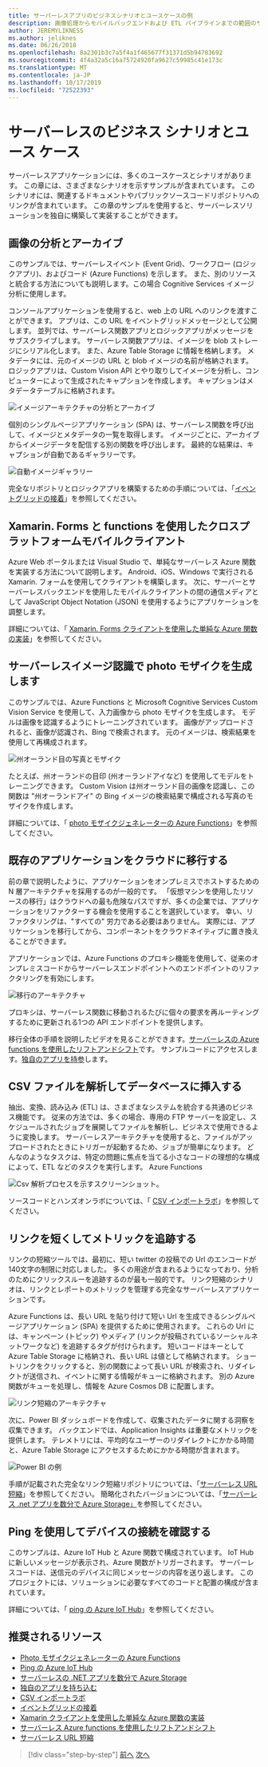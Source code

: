 ```yaml
---
title: サーバーレスアプリのビジネスシナリオとユースケースの例
description: 画像処理からモバイルバックエンドおよび ETL パイプラインまでの範囲のサンプルにアクセスすることにより、サーバーレスで実践的なアプローチを学ぶことができます。
author: JEREMYLIKNESS
ms.author: jeliknes
ms.date: 06/26/2018
ms.openlocfilehash: 8a2301b3c7a5f4a1f465677f31371d5b94783692
ms.sourcegitcommit: 4f4a32a5c16a75724920fa9627c59985c41e173c
ms.translationtype: MT
ms.contentlocale: ja-JP
ms.lasthandoff: 10/17/2019
ms.locfileid: "72522393"
---
```

# <a name="serverless-business-scenarios-and-use-cases"></a>サーバーレスのビジネス シナリオとユース ケース

サーバーレスアプリケーションには、多くのユースケースとシナリオがあります。 この章には、さまざまなシナリオを示すサンプルが含まれています。 このシナリオには、関連するドキュメントやパブリックソースコードリポジトリへのリンクが含まれています。 この章のサンプルを使用すると、サーバーレスソリューションを独自に構築して実装することができます。

## <a name="analyze-and-archive-images"></a>画像の分析とアーカイブ

このサンプルでは、サーバーレスイベント (Event Grid)、ワークフロー (ロジックアプリ)、およびコード (Azure Functions) を示します。 また、別のリソースと統合する方法についても説明します。この場合 Cognitive Services イメージ分析に使用します。

コンソールアプリケーションを使用すると、web 上の URL へのリンクを渡すことができます。 アプリは、この URL をイベントグリッドメッセージとして公開します。 並列では、サーバーレス関数アプリとロジックアプリがメッセージをサブスクライブします。 サーバーレス関数アプリは、イメージを blob ストレージにシリアル化します。 また、Azure Table Storage に情報を格納します。 メタデータには、元のイメージの URL と blob イメージの名前が格納されます。 ロジックアプリは、Custom Vision API とやり取りしてイメージを分析し、コンピューターによって生成されたキャプションを作成します。 キャプションはメタデータテーブルに格納されます。

![イメージアーキテクチャの分析とアーカイブ](./media/image-processing-example.png)

個別のシングルページアプリケーション (SPA) は、サーバーレス関数を呼び出して、イメージとメタデータの一覧を取得します。 イメージごとに、アーカイブからイメージデータを配信する別の関数を呼び出します。 最終的な結果は、キャプションが自動であるギャラリーです。

![自動イメージギャラリー](./media/automated-image-gallery.png)

完全なリポジトリとロジックアプリを構築するための手順については、「[イベントグリッドの接着](https://github.com/JeremyLikness/Event-Grid-Glue)」を参照してください。

## <a name="cross-platform-mobile-client-using-xamarinforms-and-functions"></a>Xamarin. Forms と functions を使用したクロスプラットフォームモバイルクライアント

Azure Web ポータルまたは Visual Studio で、単純なサーバーレス Azure 関数を実装する方法について説明します。 Android、iOS、Windows で実行される Xamarin. フォームを使用してクライアントを構築します。 次に、サーバーとサーバーレスバックエンドを使用したモバイルクライアントの間の通信メディアとして JavaScript Object Notation (JSON) を使用するようにアプリケーションを調整します。

詳細については、「 [Xamarin. Forms クライアントを使用した単純な Azure 関数の実装](https://azure.microsoft.com/resources/samples/functions-xamarin-getting-started/)」を参照してください。

## <a name="generate-a-photo-mosaic-with-serverless-image-recognition"></a>サーバーレスイメージ認識で photo モザイクを生成します

このサンプルでは、Azure Functions と Microsoft Cognitive Services Custom Vision Service を使用して、入力画像から photo モザイクを生成します。 モデルは画像を認識するようにトレーニングされています。 画像がアップロードされると、画像が認識され、Bing で検索されます。 元のイメージは、検索結果を使用して再構成されます。

![州オーランド目の写真とモザイク](./media/orlando-eye-both.png)

たとえば、州オーランドの目印 (州オーランドアイなど) を使用してモデルをトレーニングできます。 Custom Vision は州オーランド目の画像を認識し、この関数は "州オーランドアイ" の Bing イメージの検索結果で構成される写真のモザイクを作成します。

詳細については、「 [photo モザイクジェネレーターの Azure Functions](https://azure.microsoft.com/resources/samples/functions-dotnet-photo-mosaic/)」を参照してください。

## <a name="migrate-an-existing-application-to-the-cloud"></a>既存のアプリケーションをクラウドに移行する

前の章で説明したように、アプリケーションをオンプレミスでホストするための N 層アーキテクチャを採用するのが一般的です。 「仮想マシンを使用したリソースの移行」はクラウドへの最も危険なパスですが、多くの企業では、アプリケーションをリファクターする機会を使用することを選択しています。 幸い、リファクタリングは、"すべての" 労力である必要はありません。 実際には、アプリケーションを移行してから、コンポーネントをクラウドネイティブに置き換えることができます。

アプリケーションでは、Azure Functions のプロキシ機能を使用して、従来のオンプレミスコードからサーバーレスエンドポイントへのエンドポイントのリファクタリングを有効にします。

![移行のアーキテクチャ](./media/migration-architecture.png)

プロキシは、サーバーレス関数に移動されるたびに個々の要求を再ルーティングするために更新される1つの API エンドポイントを提供します。

移行全体の手順を説明したビデオを見ることができます。[サーバーレスの Azure functions を使用したリフトアンドシフト](https://channel9.msdn.com/Events/Connect/2017/E102)です。 サンプルコードにアクセスします。[独自のアプリを持参](https://github.com/JeremyLikness/bring-own-app-connect-17)します。

## <a name="parse-a-csv-file-and-insert-into-a-database"></a>CSV ファイルを解析してデータベースに挿入する

抽出、変換、読み込み (ETL) は、さまざまなシステムを統合する共通のビジネス機能です。 従来の方法では、多くの場合、専用の FTP サーバーを設定し、スケジュールされたジョブを展開してファイルを解析し、ビジネスで使用できるように変換します。 サーバーレスアーキテクチャを使用すると、ファイルがアップロードされたときにトリガーが起動するため、ジョブが簡単になります。 どんなのようなタスクは、特定の問題に焦点を当てる小さなコードの理想的な構成によって、ETL などのタスクを実行します。 Azure Functions

![Csv 解析プロセスを示すスクリーンショット。](./media/serverless-business-scenarios/csv-parse-database-import.png)

ソースコードとハンズオンラボについては、「 [CSV インポートラボ](https://github.com/JeremyLikness/azure-fn-file-process-hol)」を参照してください。

## <a name="shorten-links-and-track-metrics"></a>リンクを短くしてメトリックを追跡する

リンクの短縮ツールでは、最初に、短い twitter の投稿での Url のエンコードが140文字の制限に対応しました。 多くの用途が含まれるようになっており、分析のためにクリックスルーを追跡するのが最も一般的です。 リンク短縮のシナリオは、リンクとレポートのメトリックを管理する完全なサーバーレスアプリケーションです。

Azure Functions は、長い URL を貼り付けて短い Url を生成できるシングルページアプリケーション (SPA) を提供するために使用されます。 これらの Url には、キャンペーン (トピック) やメディア (リンクが投稿されているソーシャルネットワークなど) を追跡するタグが付けられます。 短いコードはキーとして Azure Table Storage に格納され、長い URL は値として格納されます。 ショートリンクをクリックすると、別の関数によって長い URL が検索され、リダイレクトが送信され、イベントに関する情報がキューに格納されます。 別の Azure 関数がキューを処理し、情報を Azure Cosmos DB に配置します。

![リンク短縮のアーキテクチャ](./media/link-shortener-architecture.png)

次に、Power BI ダッシュボードを作成して、収集されたデータに関する洞察を収集できます。 バックエンドでは、Application Insights は重要なメトリックを提供します。 テレメトリには、平均的なユーザーのリダイレクトにかかる時間と、Azure Table Storage にアクセスするためにかかる時間が含まれます。

![Power BI の例](./media/power-bi-example.png)

手順が記載された完全なリンク短縮リポジトリについては、「[サーバーレス URL 短縮](https://github.com/jeremylikness/serverless-url-shortener)」を参照してください。 簡略化されたバージョンについては、「[サーバーレス .net アプリを数分で Azure Storage」](https://devblogs.microsoft.com/aspnet/azure-storage-for-serverless-net-apps-in-minutes/)を参照してください。

## <a name="verify-device-connectivity-using-a-ping"></a>Ping を使用してデバイスの接続を確認する

このサンプルは、Azure IoT Hub と Azure 関数で構成されています。 IoT Hub に新しいメッセージが表示され、Azure 関数がトリガーされます。 サーバーレスコードは、送信元のデバイスに同じメッセージの内容を送り返します。 このプロジェクトには、ソリューションに必要なすべてのコードと配置の構成が含まれています。

詳細については、「 [ping の Azure IoT Hub](https://azure.microsoft.com/resources/samples/iot-hub-node-ping/)」を参照してください。

## <a name="recommended-resources"></a>推奨されるリソース

- [Photo モザイクジェネレーターの Azure Functions](https://azure.microsoft.com/resources/samples/functions-dotnet-photo-mosaic/)
- [Ping の Azure IoT Hub](https://azure.microsoft.com/resources/samples/iot-hub-node-ping/)
- [サーバーレスの .NET アプリを数分で Azure Storage](https://devblogs.microsoft.com/aspnet/azure-storage-for-serverless-net-apps-in-minutes/)
- [独自のアプリを持ち込む](https://github.com/JeremyLikness/bring-own-app-connect-17)
- [CSV インポートラボ](https://github.com/JeremyLikness/azure-fn-file-process-hol)
- [イベントグリッドの接着](https://github.com/JeremyLikness/Event-Grid-Glue)
- [Xamarin クライアントを使用した単純な Azure 関数の実装](https://azure.microsoft.com/resources/samples/functions-xamarin-getting-started/)
- [サーバーレス Azure functions を使用したリフトアンドシフト](https://channel9.msdn.com/Events/Connect/2017/E102)
- [サーバーレス URL 短縮](https://github.com/jeremylikness/serverless-url-shortener)

>[!div class="step-by-step"]
>[前へ](orchestration-patterns.md)
>[次へ](serverless-conclusion.md)
